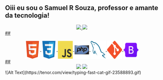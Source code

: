 ## Oiii eu sou o Samuel R Souza, professor e amante da tecnologia!


<div align="center">
  <a href="https://github.com/samuelsouzzza">
  <img height="160em" src="https://github-readme-stats.vercel.app/api?username=samuelsouzzza&show_icons=true&theme=tokyonight&include_all_commits=true&count_private=true"/>
  <img height="160em" src="https://github-readme-stats.vercel.app/api/top-langs/?username=samuelsouzzza&layout=compact&langs_count=7&theme=tokyonight"/>
</div>
 ##
<div align="center"style="display: inline_block"><br>
  <img align="center" alt="Sam-HTML" height="60" width="50" src="https://raw.githubusercontent.com/devicons/devicon/master/icons/html5/html5-original.svg">
  <img align="center" alt="Sam-CSS" height="60" width="50" src="https://raw.githubusercontent.com/devicons/devicon/master/icons/css3/css3-original.svg">
  <img align="center" alt="Sam-JS" height="60" width="50" src="https://raw.githubusercontent.com/devicons/devicon/master/icons/javascript/javascript-original.svg">
  <img align="center" alt="Sam-PHP" height="60" width="50" src="https://raw.githubusercontent.com/devicons/devicon/master/icons/php/php-original.svg">
  <img align="center" alt="Sam-MYSQL" height="60" width="50" src="https://raw.githubusercontent.com/devicons/devicon/master/icons/mysql/mysql-original.svg">
  <img align="center" alt="Sam-GIT" height="60" width="50" src="https://raw.githubusercontent.com/devicons/devicon/master/icons/git/git-original.svg">
   <img align="center" alt="Sam-BOOTSTRAP" height="60" width="50" src="https://raw.githubusercontent.com/devicons/devicon/master/icons/bootstrap/bootstrap-original.svg">
</div>
  ##
<div align="center"> 
  <a href = "mailto:rssamuel17@gmail.com"><img src="https://img.shields.io/badge/-Gmail-%23333?style=for-the-badge&logo=gmail&logoColor=white" target="_blank"></a>
  <a href="https://www.linkedin.com/in/samuel-r-souza-1111b619a" target="_blank"><img src="https://img.shields.io/badge/-LinkedIn-%230077B5?style=for-the-badge&logo=linkedin&logoColor=white" target="_blank"></a> 
</div>
![Alt Text](https://tenor.com/view/typing-fast-cat-gif-23588893.gif)
